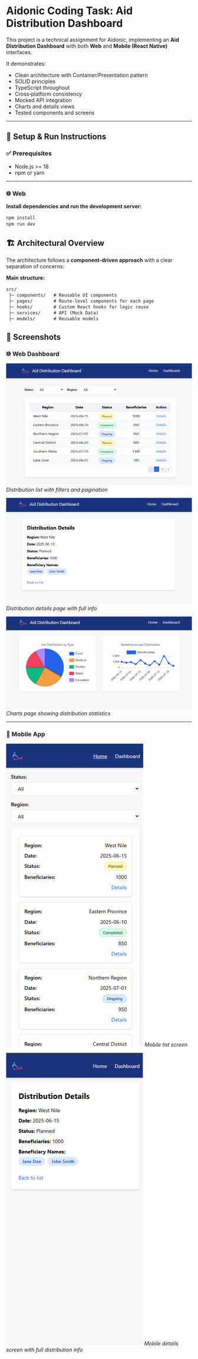 # Aidonic Coding Task: Aid Distribution Dashboard

This project is a technical assignment for Aidonic, implementing an **Aid Distribution Dashboard** with both **Web** and **Mobile (React Native)** interfaces.

It demonstrates:
- Clean architecture with Container/Presentation pattern
- SOLID principles
- TypeScript throughout
- Cross‑platform consistency
- Mocked API integration
- Charts and details views
- Tested components and screens

---

## 🚀 Setup & Run Instructions

### ✅ Prerequisites
- Node.js >= 18
- npm or yarn

---

### 🌐 Web
**Install dependencies and run the development server:**
```bash
npm install
npm run dev

```
## 🏗️ Architectural Overview

The architecture follows a **component‑driven approach** with a clear separation of concerns:

**Main structure:**
```text
src/
 ├─ components/   # Reusable UI components
 ├─ pages/        # Route-level components for each page
 ├─ hooks/        # Custom React hooks for logic reuse
 ├─ services/     # API (Mock Data)
 ├─ models/       # Reusable models
```

## 📸 Screenshots

### 🌐 Web Dashboard

![Distribution List](./docs/web-list.png)
*Distribution list with filters and pagination*

![Distribution Details](./docs/web-details.png)
*Distribution details page with full info*

![Charts Page](./docs/web-charts.png)
*Charts page showing distribution statistics*

---

### 📱 Mobile App

![Mobile List](./docs/mobile-first.png)
*Mobile list screen*

![Mobile Details](./docs/mobile-details.png)
*Mobile details screen with full distribution info*


